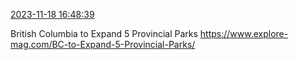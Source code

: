 [2023-11-18 16:48:39](https://mstdn.social/@hill_wanderer/111432572571559733)

British Columbia to Expand 5 Provincial Parks <a href="https://www.explore-mag.com/BC-to-Expand-5-Provincial-Parks/" target="_blank" rel="nofollow noopener noreferrer" translate="no">https://www.explore-mag.com/BC-to-Expand-5-Provincial-Parks/</a>